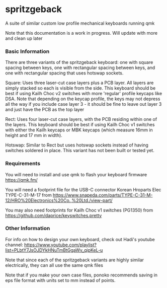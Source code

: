 # spritzgeback
A suite of similar custom low profile mechanical keyboards running qmk

Note that this documentation is a work in progress. Will update with more and clean up later

### Basic Information

There are three variants of the spritzgeback keyboard: one with square spacing between keys, one with rectangular spacing between keys, and one with rectangular spacing that uses hotswap sockets.

Square:
Uses three laser-cut case layers plus a PCB layer. All layers are simply stacked so each is visible from the side. This keyboard should be best if using Kailh Choc v2 switches with more 'regular' profile keycaps like DSA. Note that depending on the keycap profile, the keys may not depress all the way if you include case layer 3 - it should be fine to leave out layer 3 and just have the PCB as the top layer

Rect:
Uses four laser-cut case layers, with the PCB residing within one of the layers. This keyboard should be best if using Kailh Choc v1 switches with either the Kailh keycaps or MBK keycaps (which measure 16mm in height and 17 mm in width).

Hotswap:
Similar to Rect but uses hotswap sockets instead of having switches soldered in place. This variant has not been built or tested yet.


### Requirements

You will need to install and use qmk to flash your keyboard firmware https://qmk.fm/

You will need a footprint file for the USB-C connector Korean Hroparts Elec TYPE-C-31-M-17 from https://www.snapeda.com/parts/TYPE-C-31-M-12/HRO%20Electronics%20Co.,%20Ltd./view-part/

You may also need footprints for Kailh Choc v1 switches (PG1350) from https://github.com/daprice/keyswitches.pretty


### Other Information

For info on how to design your own keyboard, check out Hadi's youtube channel: https://www.youtube.com/playlist?list=PLbtY7JsOJDYkHNuTmBtGgaWv_qipKeL-u

Note that since each of the spritzgeback variants are highly similar electrically, they can all use the same qmk files

Note that if you make your own case files, ponoko recommends saving in eps file format with units set to mm instead of points.
